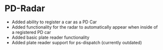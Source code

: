# PD-Radar

- Added ability to register a car as a PD Car
- Added functionality for the radar to automatically appear when inside of a registered PD car
- Added basic plate reader functionality
- Added plate reader support for ps-dispatch (currently outdated)
